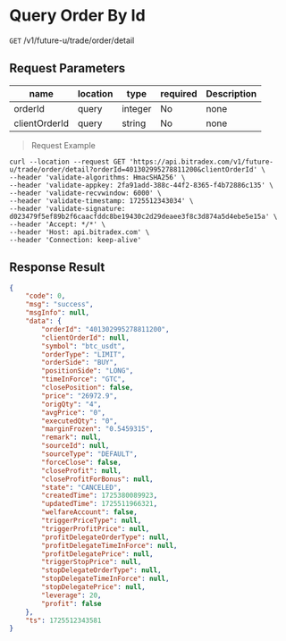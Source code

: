 # Query Order By Id

`GET` /v1/future-u/trade/order/detail

## Request Parameters

| name          | location  | type    | required | Description |
| ------------- | ----- | ------- | ---- | ---- |
| orderId       | query | integer | No   | none |
| clientOrderId | query | string  | No   | none |

> Request Example

```shell
curl --location --request GET 'https://api.bitradex.com/v1/future-u/trade/order/detail?orderId=401302995278811200&clientOrderId' \
--header 'validate-algorithms: HmacSHA256' \
--header 'validate-appkey: 2fa91add-388c-44f2-8365-f4b72886c135' \
--header 'validate-recvwindow: 6000' \
--header 'validate-timestamp: 1725512343034' \
--header 'validate-signature: d023479f5ef89b2f6caacfddc8be19430c2d29deaee3f8c3d874a5d4ebe5e15a' \
--header 'Accept: */*' \
--header 'Host: api.bitradex.com' \
--header 'Connection: keep-alive'
```

## Response Result

```json
{
    "code": 0,
    "msg": "success",
    "msgInfo": null,
    "data": {
        "orderId": "401302995278811200",
        "clientOrderId": null,
        "symbol": "btc_usdt",
        "orderType": "LIMIT",
        "orderSide": "BUY",
        "positionSide": "LONG",
        "timeInForce": "GTC",
        "closePosition": false,
        "price": "26972.9",
        "origQty": "4",
        "avgPrice": "0",
        "executedQty": "0",
        "marginFrozen": "0.5459315",
        "remark": null,
        "sourceId": null,
        "sourceType": "DEFAULT",
        "forceClose": false,
        "closeProfit": null,
        "closeProfitForBonus": null,
        "state": "CANCELED",
        "createdTime": 1725380089923,
        "updatedTime": 1725511966321,
        "welfareAccount": false,
        "triggerPriceType": null,
        "triggerProfitPrice": null,
        "profitDelegateOrderType": null,
        "profitDelegateTimeInForce": null,
        "profitDelegatePrice": null,
        "triggerStopPrice": null,
        "stopDelegateOrderType": null,
        "stopDelegateTimeInForce": null,
        "stopDelegatePrice": null,
        "leverage": 20,
        "profit": false
    },
    "ts": 1725512343581
}
```

